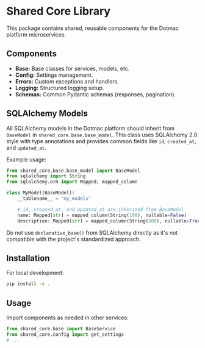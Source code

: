# Shared Core Library

This package contains shared, reusable components for the Dotmac platform microservices.

## Components

*   **Base:** Base classes for services, models, etc.
*   **Config:** Settings management.
*   **Errors:** Custom exceptions and handlers.
*   **Logging:** Structured logging setup.
*   **Schemas:** Common Pydantic schemas (responses, pagination).

## SQLAlchemy Models

All SQLAlchemy models in the Dotmac platform should inherit from `BaseModel` in `shared_core.base.base_model`. This class uses SQLAlchemy 2.0 style with type annotations and provides common fields like `id`, `created_at`, and `updated_at`.

Example usage:

```python
from shared_core.base.base_model import BaseModel
from sqlalchemy import String
from sqlalchemy.orm import Mapped, mapped_column

class MyModel(BaseModel):
    __tablename__ = "my_models"

    # id, created_at, and updated_at are inherited from BaseModel
    name: Mapped[str] = mapped_column(String(100), nullable=False)
    description: Mapped[str] = mapped_column(String(500), nullable=True)
```

Do not use `declarative_base()` from SQLAlchemy directly as it's not compatible with the project's standardized approach.

## Installation

For local development:
```bash
pip install -e .
```

## Usage

Import components as needed in other services:

```python
from shared_core.base import BaseService
from shared_core.config import get_settings
# ...
```
